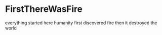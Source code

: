 # FirstThereWasFire
everything started here humanity first discovered fire then it destroyed the world 
